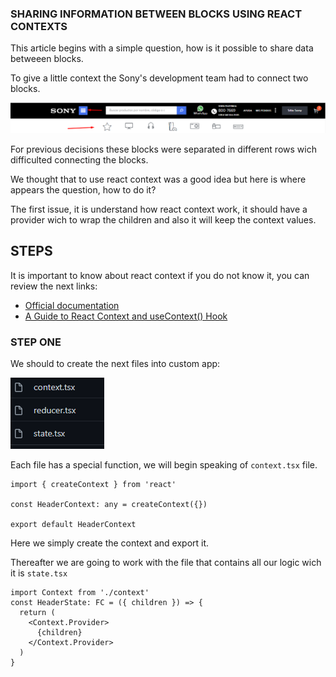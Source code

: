 ### SHARING INFORMATION BETWEEN BLOCKS USING REACT CONTEXTS

This article begins with a simple question, how is it possible to share data betweeen blocks. 

To give a little context the Sony's development team had to connect two blocks.

![To connect blocks](/arquivos/to_connect_blocks.png)

For previous decisions these blocks were separated in different rows wich difficulted connecting the blocks.

We thought that to use react context was a good idea but here is where appears the question, how to do it?

The first issue, it is understand how react context work, it should have a provider wich to wrap the children and also it will keep the context values.

## STEPS 

It is important to know about react context if you do not know it, you can review the next links:

- [Official documentation](https://reactjs.org/docs/context.html#gatsby-focus-wrapper)
- [A Guide to React Context and useContext() Hook](https://dmitripavlutin.com/react-context-and-usecontext/)
### STEP ONE

We should to create the next files into custom app: 

![files](/arquivos/files.png)

Each file has a special function, we will begin speaking of `context.tsx` file.

```tsx
import { createContext } from 'react'

const HeaderContext: any = createContext({})

export default HeaderContext
```

Here we simply create the context and export it.

Thereafter we are going to work with the file that contains all our logic wich it is `state.tsx`

```tsx
import Context from './context'
const HeaderState: FC = ({ children }) => {
  return (
    <Context.Provider>
      {children}
    </Context.Provider>
  )
}
```










